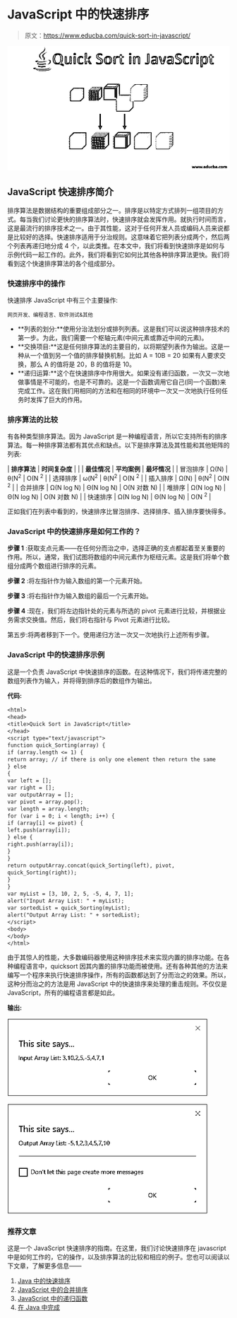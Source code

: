 # JavaScript 中的快速排序

> 原文：<https://www.educba.com/quick-sort-in-javascript/>

![quick sort in java](img/bd4b1ea671d9198c51aacc49f2397e2a.png)



## JavaScript 快速排序简介

排序算法是数据结构的重要组成部分之一。排序是以特定方式排列一组项目的方式。每当我们讨论更快的排序算法时，快速排序就会发挥作用。就执行时间而言，这是最流行的排序技术之一。由于其性能，这对于任何开发人员或编码人员来说都是比较好的选择。快速排序适用于分治规则。这意味着它把列表分成两个，然后两个列表再递归地分成 4 个，以此类推。在本文中，我们将看到快速排序是如何与示例代码一起工作的。此外，我们将看到它如何比其他各种排序算法更快。我们将看到这个快速排序算法的各个组成部分。

### 快速排序中的操作

快速排序 JavaScript 中有三个主要操作:

<small>网页开发、编程语言、软件测试&其他</small>

*   **列表的划分:**使用分治法划分或排列列表。这是我们可以说这种排序技术的第一步。为此，我们需要一个枢轴元素(中间元素或靠近中间的元素)。
*   **交换项目:**这是任何排序算法的主要目的，以将期望列表作为输出。这是一种从一个值到另一个值的排序替换机制。比如 A = 10B = 20 如果有人要求交换，那么 A 的值将是 20，B 的值将是 10。
*   **递归运算:**这个在快速排序中作用很大。如果没有递归函数，一次又一次地做事情是不可能的，也是不可靠的。这是一个函数调用它自己(同一个函数)来完成工作。这在我们用相同的方法和在相同的环境中一次又一次地执行任何任务时发挥了巨大的作用。

### 排序算法的比较

有各种类型排序算法。因为 JavaScript 是一种编程语言，所以它支持所有的排序算法。每一种排序算法都有其优点和缺点。以下是排序算法及其性能和其他矩阵的列表:

| **排序算法** | **时间复杂度** |
|  | **最佳情况** | **平均案例** | **最坏情况** |
| 冒泡排序 | Ω(N) | θ(N<sup>2</sup> | O(N <sup>2</sup> |
| 选择排序 | ω(N<sup>2</sup> | θ(N<sup>2</sup> | O(N <sup>2</sup> |
| 插入排序 | Ω(N) | θ(N<sup>2</sup> | O(N <sup>2</sup> |
| 合并排序 | Ω(N log N) | Θ(N log N) | O(N 对数 N) |
| 堆排序 | Ω(N log N) | Θ(N log N) | O(N 对数 N) |
| 快速排序 | Ω(N log N) | Θ(N log N) | O(N <sup>2</sup> |

正如我们在列表中看到的，快速排序比冒泡排序、选择排序、插入排序要快得多。

### JavaScript 中的快速排序是如何工作的？

**步骤 1** :获取支点元素——在任何分而治之中，选择正确的支点都起着至关重要的作用。所以，通常，我们试图将数组的中间元素作为枢纽元素。这是我们将单个数组分成两个数组进行排序的元素。

**步骤 2** :将左指针作为输入数组的第一个元素开始。

**步骤 3** :将右指针作为输入数组的最后一个元素开始。

**步骤 4** :现在，我们将左边指针处的元素与所选的 pivot 元素进行比较，并根据业务需求交换值。然后，我们将右指针与 Pivot 元素进行比较。

第五步:将两者移到下一个。使用递归方法一次又一次地执行上述所有步骤。

### JavaScript 中的快速排序示例

这是一个负责 JavaScript 中快速排序的函数。在这种情况下，我们将传递完整的数组列表作为输入，并将得到排序后的数组作为输出。

**代码:**

```
<html>
<head>
<title>Quick Sort in JavaScript</title>
</head>
<script type="text/javascript">
function quick_Sorting(array) {
if (array.length <= 1) {
return array; // if there is only one element then return the same
} else
{
var left = [];
var right = [];
var outputArray = [];
var pivot = array.pop();
var length = array.length;
for (var i = 0; i < length; i++) {
if (array[i] <= pivot) {
left.push(array[i]);
} else {
right.push(array[i]);
}
}
return outputArray.concat(quick_Sorting(left), pivot, quick_Sorting(right));
}
}
var myList = [3, 10, 2, 5, -5, 4, 7, 1];
alert("Input Array List: " + myList);
var sortedList = quick_Sorting(myList);
alert("Output Array List: " + sortedList);
</script>
<body>
</body>
</html>
```

由于其惊人的性能，大多数编码器使用这种排序技术来实现内置的排序功能。在各种编程语言中，quicksort 因其内置的排序功能而被使用。还有各种其他的方法来编写一个程序来执行快速排序操作，所有的函数都达到了分而治之的效果。所以，这种分而治之的方法是用 JavaScript 中的快速排序来处理的重击规则。不仅仅是 JavaScript，所有的编程语言都是如此。

**输出:**

![Quick Sort in JavaScript 1](img/9401e0ceecbdfcba92acd8be4fa9240e.png)



![Quick Sort in JavaScript 2](img/cc2f25591958504d3fccf8a15edbeabc.png)



### 推荐文章

这是一个 JavaScript 快速排序的指南。在这里，我们讨论快速排序在 javascript 中是如何工作的，它的操作，以及排序算法的比较和相应的例子。您也可以阅读以下文章，了解更多信息——

1.  [Java 中的快速排序](https://www.educba.com/quick-sort-in-java/)
2.  [JavaScript 中的合并排序](https://www.educba.com/merge-sort-in-javascript/)
3.  [JavaScript 中的递归函数](https://www.educba.com/recursive-function-in-javascript/)
4.  [在 Java 中完成](https://www.educba.com/finalize-in-java/)





